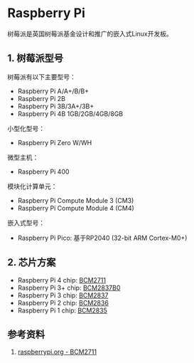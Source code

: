 # Raspberry Pi

树莓派是英国树莓派基金设计和推广的嵌入式Linux开发板。

## 1. 树莓派型号

树莓派有以下主要型号：

- Raspberry Pi A/A+/B/B+
- Raspberry Pi 2B
- Raspberry Pi 3B/3A+/3B+
- Raspberry Pi 4B 1GB/2GB/4GB/8GB

小型化型号：

- Raspberry Pi Zero W/WH

微型主机：

- Raspberry Pi 400

模块化计算单元：

- Raspberry Pi Compute Module 3 (CM3)
- Raspberry Pi Compute Module 4 (CM4)

嵌入式型号：

- Raspberry Pi Pico: 基于RP2040 (32-bit ARM Cortex-M0+)


## 2. 芯片方案

- Raspberry Pi 4 chip: [BCM2711](https://datasheets.raspberrypi.org/bcm2711/bcm2711-peripherals.pdf)
- Raspberry Pi 3+ chip: [BCM2837B0](https://www.raspberrypi.org/documentation/hardware/raspberrypi/bcm2837b0/README.md)
- Raspberry Pi 3 chip: [BCM2837](https://www.raspberrypi.org/documentation/hardware/raspberrypi/bcm2837/README.md)
- Raspberry Pi 2 chip: [BCM2836](https://www.raspberrypi.org/documentation/hardware/raspberrypi/bcm2836/README.md)
- Raspberry Pi 1 chip: [BCM2835](https://www.raspberrypi.org/documentation/hardware/raspberrypi/bcm2835/README.md)



## 参考资料
1. [raspberrypi.org - BCM2711](https://www.raspberrypi.org/documentation/hardware/raspberrypi/bcm2711/README.md)
